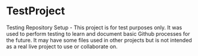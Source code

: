 # TestProject

Testing Repository Setup - This project is for test purposes only.  It was used to perform testing to learn and document basic Github processes for the future.  It may have some files used in other projects but is not intended as a real live project to use or collaborate on.
